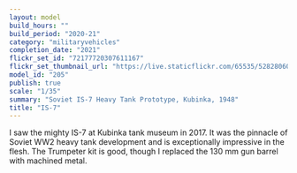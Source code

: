 ```yaml
---
layout: model
build_hours: ""
build_period: "2020-21"
category: "militaryvehicles"
completion_date: "2021"
flickr_set_id: "72177720307611167"
flickr_set_thumbnail_url: "https://live.staticflickr.com/65535/52828060732_8d0fa404c0_m.jpg"
model_id: "205"
publish: true
scale: "1/35"
summary: "Soviet IS-7 Heavy Tank Prototype, Kubinka, 1948"
title: "IS-7"
---
```


I saw the mighty IS-7 at Kubinka tank museum in 2017. It was the pinnacle of Soviet WW2 heavy tank development and is exceptionally impressive in the flesh. The Trumpeter kit is good, though I replaced the 130 mm gun barrel with machined metal.
